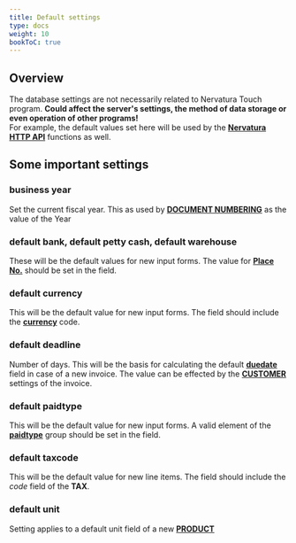 ```yaml
---
title: Default settings
type: docs
weight: 10
bookToC: true
---
```


## Overview

The database settings are not necessarily related to Nervatura Touch program. **Could affect the server's settings, the method of data storage or even operation of other programs!**<br />
For example, the default values set here will be used by the [**Nervatura HTTP API**](/docs/service/api) functions as well.

## Some important settings

### business year
Set the current fiscal year. This as used by [**DOCUMENT NUMBERING**](/docs/client/settings/numberdef) as the value of the Year

### default bank, default petty cash, default warehouse
These will be the default values for new input forms. The value for [**Place No.**](/docs/client/settings/place) should be set in the field.

### default currency
This will be the default value for new input forms. The field should include the [**currency**](/docs/client/settings/currency) code.

### default deadline
Number of days. This will be the basis for calculating the default [**duedate**](/docs/client/document/document#duedate) field in case of a new invoice. The value can be effected by the [**CUSTOMER**](/docs/client/resources/customer) settings of the invoice.

### default paidtype
This will be the default value for new input forms. A valid element of the [**paidtype**](/docs/client/settings/groups) group should be set in the field.

### default taxcode
This will be the default value for new line items. The field should include the *code* field of the **TAX**.

### default unit
Setting applies to a default unit field of a new [**PRODUCT**](/docs/client/resources/product)

